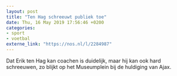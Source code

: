 ```yaml
---
layout: post
title: "Ten Hag schreeuwt publiek toe"
date: Thu, 16 May 2019 17:56:46 +0200
categories: 
- sport 
- voetbal 
externe_link: "https://nos.nl/l/2284987"
---
```


Dat Erik ten Hag kan coachen is duidelijk, maar hij kan ook hard schreeuwen, zo blijkt op het Museumplein bij de huldiging van Ajax.
